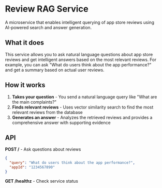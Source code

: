 # Review RAG Service

A microservice that enables intelligent querying of app store reviews using AI-powered search and answer generation.

## What it does

This service allows you to ask natural language questions about app store reviews and get intelligent answers based on the most relevant reviews. For example, you can ask "What do users think about the app performance?" and get a summary based on actual user reviews.

## How it works

1. **Takes your question** - You send a natural language query like "What are the main complaints?"
2. **Finds relevant reviews** - Uses vector similarity search to find the most relevant reviews from the database
3. **Generates an answer** - Analyzes the retrieved reviews and provides a comprehensive answer with supporting evidence

## API

**POST /** - Ask questions about reviews

```json
{
  "query": "What do users think about the app performance?",
  "appId": "1234567890"
}
```

**GET /healthz** - Check service status
